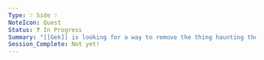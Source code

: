 ```yaml
---
Type: ❔ Side ❔
NoteIcon: Quest
Status: ❓ In Progress
Summary: "[[Gek]] is looking for a way to remove the thing haunting them."
Session_Complete: Not yet!
---
```

